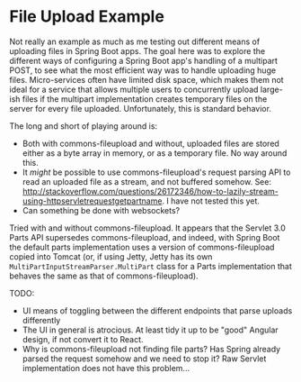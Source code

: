 File Upload Example
===================
Not really an example as much as me testing out different means of uploading files in Spring Boot apps.  The goal here was
to explore the different ways of configuring a Spring Boot app's handling of a multipart POST, to see what the most efficient
way was to handle uploading huge files.  Micro-services often have limited disk space, which makes them not ideal for a service
that allows multiple users to concurrently upload large-ish files if the multipart implementation creates temporary files on the
server for every file uploaded.  Unfortunately, this is standard behavior.

The long and short of playing around is:
* Both with commons-fileupload and without, uploaded files are stored either as a byte array in memory, or as a temporary file.  No way around this.
* It _might_ be possible to use commons-fileupload's request parsing API to read an uploaded file as a stream, and not buffered somehow.  See:  http://stackoverflow.com/questions/26172346/how-to-lazily-stream-using-httpservletrequestgetpartname.  I have not tested this yet.
* Can something be done with websockets?

Tried with and without commons-fileupload.  It appears that the Servlet 3.0 Parts API supersedes commons-fileupload, and
indeed, with Spring Boot the default parts implementation uses a version of commons-fileupload copied into Tomcat (or,
if using Jetty, Jetty has its own `MultiPartInputStreamParser.MultiPart` class for a Parts implementation that behaves
the same as that of commons-fileupload).

TODO:
* UI means of toggling between the different endpoints that parse uploads differently
* The UI in general is atrocious.  At least tidy it up to be "good" Angular design, if not convert it to React.
* Why is commons-fileupload not finding file parts?  Has Spring already parsed the request somehow and we need to stop it?  Raw Servlet implementation does not have this problem...

